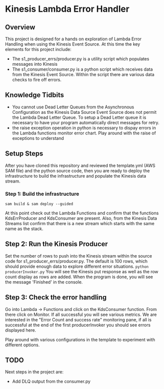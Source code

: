 # Kinesis Lambda Error Handler

## Overview
This project is designed for a hands on exploration of Lambda Error Handling when using the Kinesis Event Source.  At this time the key elements for this project include:
* The s1_producer_errs/producer.py is a utility script which populates messages into Kinesis
* The s1_consumer/consumer.py is a python script which receives data from the Kinesis Event Source.  Within the script there are various data checks to fire off errors.

## Knowledge Tidbits
* You cannot use Dead Letter Queues from the Asynchronous Configuration as the Kinesis Data Source Event Source does not permit the Lambda Dead Letter Queue.  To setup a Dead Letter queue it is necessary to have your program automatically direct messages for retry.
* the raise exception operation in python is necessary to dispay errors in the Lambda functions monitor error chart.  Play around with the raise of exceptions to understand 

## Setup Steps

After you have cloned this repository and reviewed the template.yml (AWS SAM file) and the python source code, then you are ready to deploy the infrastructure to build the infrastructure and populate the Kinesis data stream.  

### Step 1: Build the infrastructure

```sam build & sam deploy --guided```

At this point check out the Lambda Functions and confirm that the functions KdsErrProducer and KdsConsumer are present.  Also, from the Kinesis Data Streams list confirm that there is a new stream which starts with the same name as the stack.

## Step 2: Run the Kinesis Producer

Set the number of rows to push into the Kinesis stream within the source code for s1_producer_errs/producer.py.  The default is 100 rows, which should provide enough data to explore different error situations.
```python producerInvoker.py```
You will see the Kinesis put response as well as the row count display as rows are added.  When the program is done, you will see the message 'Finished' in the console.

## Step 3: Check the error handling
Go into Lambda -> Functions and click on the KdsConsumer function.  From there click on Monitor.  If all successful you will see various metrics.  We are interested in the "Error Count and success rate" monitoring pane, if all is successful at the end of the first producerInvoker you should see errors displayed here.

Play around with various configurations in the template to experiment with different options.



## TODO
Next steps in the project are:
* Add DLQ output from the consumer.py


